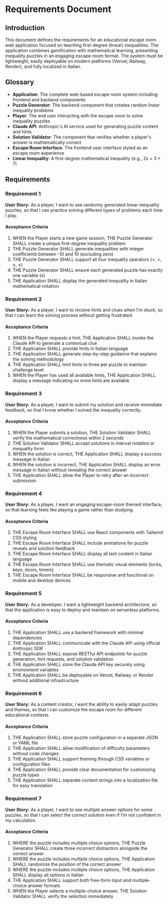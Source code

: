 # Requirements Document

## Introduction

This document defines the requirements for an educational escape room web application focused on teaching first-degree (linear) inequalities. The application combines gamification with mathematical learning, presenting inequality puzzles in an engaging escape-room format. The system must be lightweight, easily deployable on modern platforms (Vercel, Railway, Render), and fully localized in Italian.

## Glossary

- **Application**: The complete web-based escape room system including frontend and backend components
- **Puzzle Generator**: The backend component that creates random linear inequality problems
- **Player**: The end user interacting with the escape room to solve inequality puzzles
- **Claude API**: Anthropic's AI service used for generating puzzle content and hints
- **Solution Validator**: The component that verifies whether a player's answer is mathematically correct
- **Escape Room Interface**: The frontend user interface styled as an escape room experience
- **Linear Inequality**: A first-degree mathematical inequality (e.g., 2x + 3 > 7)

## Requirements

### Requirement 1

**User Story:** As a player, I want to see randomly generated linear inequality puzzles, so that I can practice solving different types of problems each time I play.

#### Acceptance Criteria

1. WHEN the Player starts a new game session, THE Puzzle Generator SHALL create a unique first-degree inequality problem
2. THE Puzzle Generator SHALL generate inequalities with integer coefficients between -10 and 10 (excluding zero)
3. THE Puzzle Generator SHALL support all four inequality operators (>, <, ≥, ≤)
4. THE Puzzle Generator SHALL ensure each generated puzzle has exactly one variable (x)
5. THE Application SHALL display the generated inequality in Italian mathematical notation

### Requirement 2

**User Story:** As a player, I want to receive hints and clues when I'm stuck, so that I can learn the solving process without getting frustrated.

#### Acceptance Criteria

1. WHEN the Player requests a hint, THE Application SHALL invoke the Claude API to generate a contextual clue
2. THE Application SHALL provide hints in Italian language
3. THE Application SHALL generate step-by-step guidance that explains the solving methodology
4. THE Application SHALL limit hints to three per puzzle to maintain challenge level
5. WHEN the Player has used all available hints, THE Application SHALL display a message indicating no more hints are available

### Requirement 3

**User Story:** As a player, I want to submit my solution and receive immediate feedback, so that I know whether I solved the inequality correctly.

#### Acceptance Criteria

1. WHEN the Player submits a solution, THE Solution Validator SHALL verify the mathematical correctness within 2 seconds
2. THE Solution Validator SHALL accept solutions in interval notation or inequality form
3. WHEN the solution is correct, THE Application SHALL display a success message in Italian
4. WHEN the solution is incorrect, THE Application SHALL display an error message in Italian without revealing the correct answer
5. THE Application SHALL allow the Player to retry after an incorrect submission

### Requirement 4

**User Story:** As a player, I want an engaging escape-room themed interface, so that learning feels like playing a game rather than studying.

#### Acceptance Criteria

1. THE Escape Room Interface SHALL use React components with Tailwind CSS styling
2. THE Escape Room Interface SHALL include animations for puzzle reveals and solution feedback
3. THE Escape Room Interface SHALL display all text content in Italian language
4. THE Escape Room Interface SHALL use thematic visual elements (locks, keys, doors, timers)
5. THE Escape Room Interface SHALL be responsive and functional on mobile and desktop devices

### Requirement 5

**User Story:** As a developer, I want a lightweight backend architecture, so that the application is easy to deploy and maintain on serverless platforms.

#### Acceptance Criteria

1. THE Application SHALL use a backend framework with minimal dependencies
2. THE Application SHALL communicate with the Claude API using official Anthropic SDK
3. THE Application SHALL expose RESTful API endpoints for puzzle generation, hint requests, and solution validation
4. THE Application SHALL store the Claude API key securely using environment variables
5. THE Application SHALL be deployable on Vercel, Railway, or Render without additional infrastructure

### Requirement 6

**User Story:** As a content creator, I want the ability to easily adapt puzzles and themes, so that I can customize the escape room for different educational contexts.

#### Acceptance Criteria

1. THE Application SHALL store puzzle configuration in a separate JSON or YAML file
2. THE Application SHALL allow modification of difficulty parameters without code changes
3. THE Application SHALL support theming through CSS variables or configuration files
4. THE Application SHALL provide clear documentation for customizing puzzle types
5. THE Application SHALL separate content strings into a localization file for easy translation

### Requirement 7

**User Story:** As a player, I want to see multiple answer options for some puzzles, so that I can select the correct solution even if I'm not confident in my calculation.

#### Acceptance Criteria

1. WHERE the puzzle includes multiple choice options, THE Puzzle Generator SHALL create three incorrect distractors alongside the correct answer
2. WHERE the puzzle includes multiple choice options, THE Application SHALL randomize the position of the correct answer
3. WHERE the puzzle includes multiple choice options, THE Application SHALL display all options in Italian
4. THE Application SHALL support both free-form input and multiple-choice answer formats
5. WHEN the Player selects a multiple-choice answer, THE Solution Validator SHALL verify the selection immediately
